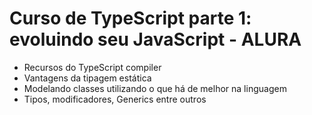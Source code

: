 # Curso de TypeScript parte 1: evoluindo seu JavaScript - ALURA

- Recursos do TypeScript compiler
- Vantagens da tipagem estática
- Modelando classes utilizando o que há de melhor na linguagem
- Tipos, modificadores, Generics entre outros
